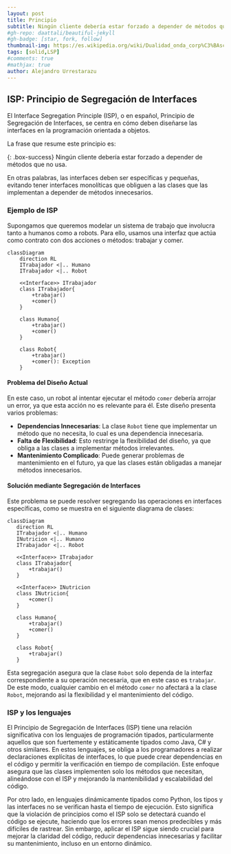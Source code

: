 ```yaml
---
layout: post
title: Principio 
subtitle: Ningún cliente debería estar forzado a depender de métodos que no usa
#gh-repo: daattali/beautiful-jekyll
#gh-badge: [star, fork, follow]
thumbnail-img: https://es.wikipedia.org/wiki/Dualidad_onda_corp%C3%BAsculo#/media/Archivo:Dualite.jpg
tags: [solid,LSP]
#comments: true
#mathjax: true
author: Alejandro Urrestarazu
---
```


## ISP: Principio de Segregación de Interfaces
El Interface Segregation Principle (ISP), o en español, Principio de Segregación de Interfaces, se centra en cómo deben diseñarse las interfaces en la programación orientada a objetos.

La frase que resume este principio es:

{: .box-success}
Ningún cliente debería estar forzado a depender de métodos que no usa.

En otras palabras, las interfaces deben ser específicas y pequeñas, evitando tener interfaces monolíticas que obliguen a las clases que las implementan a depender de métodos innecesarios.

### Ejemplo de ISP

Supongamos que queremos modelar un sistema de trabajo que involucra tanto a humanos como a robots. Para ello, usamos una interfaz que actúa como contrato con dos acciones o métodos: trabajar y comer.

```mermaid
classDiagram
    direction RL
    ITrabajador <|.. Humano
    ITrabajador <|.. Robot

    <<Interface>> ITrabajador
    class ITrabajador{
        +trabajar()
        +comer()
    }

    class Humano{
        +trabajar()
        +comer()
    }

    class Robot{
        +trabajar()
        +comer(): Exception
    }
```

#### Problema del Diseño Actual

En este caso, un robot al intentar ejecutar el método `comer` debería arrojar un error, ya que esta acción no es relevante para él. Este diseño presenta varios problemas:
- **Dependencias Innecesarias**: La clase `Robot` tiene que implementar un método que no necesita, lo cual es una dependencia innecesaria.
- **Falta de Flexibilidad**: Esto restringe la flexibilidad del diseño, ya que obliga a las clases a implementar métodos irrelevantes.
- **Mantenimiento Complicado**: Puede generar problemas de mantenimiento en el futuro, ya que las clases están obligadas a manejar métodos innecesarios.


#### Solución mediante Segregación de Interfaces

Este problema se puede resolver segregando las operaciones en interfaces específicas, como se muestra en el siguiente diagrama de clases:


 ```mermaid
classDiagram
    direction RL
    ITrabajador <|.. Humano
    INutricion <|.. Humano
    ITrabajador <|.. Robot

    <<Interface>> ITrabajador
    class ITrabajador{
        +trabajar()
    }

    <<Interface>> INutricion
    class INutricion{
        +comer()
    }

    class Humano{
        +trabajar()
        +comer()
    }

    class Robot{
        +trabajar()
    }
```

Esta segregación asegura que la clase `Robot` solo dependa de la interfaz correspondiente a su operación necesaria, que en este caso es `trabajar`. De este modo, cualquier cambio en el método `comer` no afectará a la clase `Robot`, mejorando así la flexibilidad y el mantenimiento del código.
 

 ### ISP y los lenguajes

 El Principio de Segregación de Interfaces (ISP) tiene una relación significativa con los lenguajes de programación tipados, particularmente aquellos que son fuertemente y estáticamente tipados como Java, C# y otros similares. En estos lenguajes, se obliga a los programadores a realizar declaraciones explícitas de interfaces, lo que puede crear dependencias en el código y permitir la verificación en tiempo de compilación. Este enfoque asegura que las clases implementen solo los métodos que necesitan, alineándose con el ISP y mejorando la mantenibilidad y escalabilidad del código.

Por otro lado, en lenguajes dinámicamente tipados como Python, los tipos y las interfaces no se verifican hasta el tiempo de ejecución. Esto significa que la violación de principios como el ISP solo se detectará cuando el código se ejecute, haciendo que los errores sean menos predecibles y más difíciles de rastrear. Sin embargo, aplicar el ISP sigue siendo crucial para mejorar la claridad del código, reducir dependencias innecesarias y facilitar su mantenimiento, incluso en un entorno dinámico.
